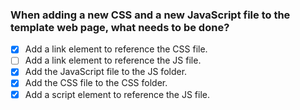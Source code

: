### When adding a new CSS and a new JavaScript file to the template web page, what needs to be done?

- [x] Add a link element to reference the CSS file.
- [ ] Add a link element to reference the JS file.
- [x] Add the JavaScript file to the JS folder.
- [x] Add the CSS file to the CSS folder.
- [x] Add a script element to reference the JS file.
